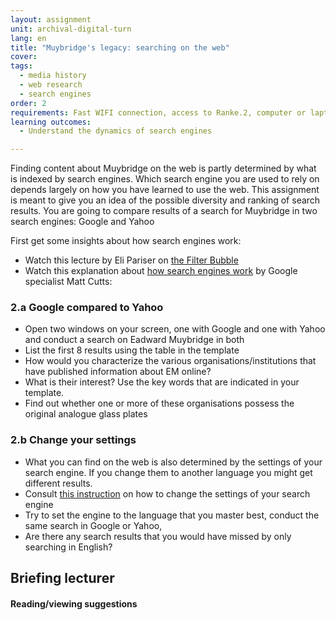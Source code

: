```yaml
---
layout: assignment
unit: archival-digital-turn
lang: en
title: "Muybridge's legacy: searching on the web"
cover:
tags:
  - media history
  - web research
  - search engines
order: 2
requirements: Fast WIFI connection, access to Ranke.2, computer or laptop, application on laptop or computer to view video,
learning outcomes:
  - Understand the dynamics of search engines

---
```

Finding content about Muybridge on the web is partly determined by what is indexed by search engines. Which search engine you are used to rely on depends largely on how you have learned to use the web. This assignment is meant to give you an idea of the possible diversity and ranking of search results. You are going to compare results of a search for Muybridge in two search engines: Google and Yahoo

First get some insights about how search engines work:
-  Watch this lecture by Eli Pariser on [the Filter Bubble](https://www.youtube.com/watch?v=Dua_UvR5mtI)
-  Watch this explanation about [how search engines work](https://www.youtube.com/watch?v=BNHR6IQJGZs) by Google specialist Matt Cutts: 
<!-- more -->

<!-- briefing-student -->

### 2.a Google compared to Yahoo
<!-- section-contents -->

- Open two windows on your screen, one with Google and one with Yahoo and conduct a search on Eadward Muybridge in both
- List the  first 8 results using the table in the template
- How would you characterize the various organisations/institutions that have published information about EM online?
- What is their interest? Use the key words that are indicated in your template.
- Find out whether one or more of these organisations possess the original analogue glass plates 

<!-- section -->
### 2.b Change your settings
<!-- section-contents -->

- What you can find on the web is also determined by the settings of your search engine. If you change them to another language you might get different results.
- Consult [this instruction](https://docs.google.com/document/d/1ViUm0C3Ov1w5ut1O7uY0FoOyaQxw82hvTfkfN3ZfqeA/edit)  on how to change the settings of your search engine 
- Try to set the engine to the language that you master best, conduct the same search in Google or Yahoo, 
- Are there any search results that you would have missed by only searching in English?



<!-- briefing-teacher -->
## Briefing lecturer


#### Reading/viewing  suggestions
